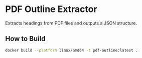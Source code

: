 # PDF Outline Extractor

Extracts headings from PDF files and outputs a JSON structure.

## How to Build

```bash
docker build --platform linux/amd64 -t pdf-outline:latest .
